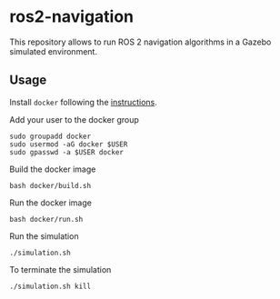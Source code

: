# ros2-navigation

This repository allows to run ROS 2 navigation algorithms in a Gazebo simulated environment.

## Usage

Install `docker` following the [instructions](https://docs.docker.com/install/linux/docker-ce/ubuntu/#install-using-the-repository).

Add your user to the docker group

    sudo groupadd docker
    sudo usermod -aG docker $USER
    sudo gpasswd -a $USER docker

Build the docker image

    bash docker/build.sh

Run the docker image

    bash docker/run.sh

Run the simulation

    ./simulation.sh

To terminate the simulation

    ./simulation.sh kill
